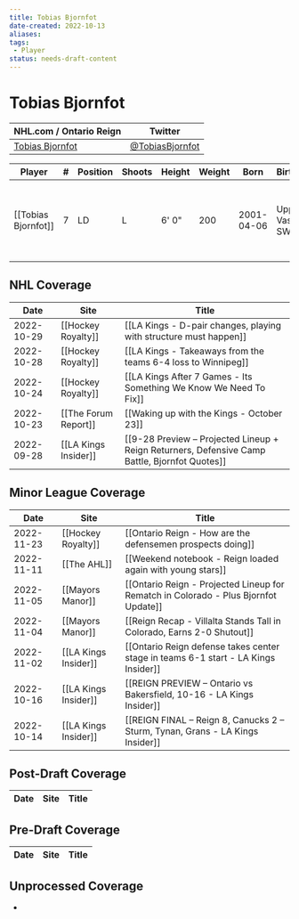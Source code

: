 ```yaml
---
title: Tobias Bjornfot
date-created: 2022-10-13
aliases: 
tags:
 - Player
status: needs-draft-content
---
```


# Tobias Bjornfot

NHL.com / Ontario Reign | Twitter
-|-
[Tobias Bjornfot](https://www.nhl.com/player/tobias-bjornfot-8481600) | [@TobiasBjornfot](https://twitter.com/TobiasBjornfot)

Player | \# | Position | Shoots | Height | Weight | Born | Birthplace | Draft 
-|-|-|-|-|-|-|-|-
[[Tobias Bjornfot]] | 7 | LD | L | 6' 0" | 200 | 2001-04-06 | Upplands Vasby, SWE | 2019 LAK, 1st rd, 22nd pk (22nd overall)




## NHL  Coverage
| Date       | Site                 | Title                                                             |
| ---------- | -------------------- | ----------------------------------------------------------------- |
| 2022-10-29 | [[Hockey Royalty]]   | [[LA Kings - D-pair changes, playing with structure must happen]] |
| 2022-10-28 | [[Hockey Royalty]]   | [[LA Kings - Takeaways from the teams 6-4 loss to Winnipeg]]      |
| 2022-10-24 | [[Hockey Royalty]]   | [[LA Kings After 7 Games - Its Something We Know We Need To Fix]] |
| 2022-10-23 | [[The Forum Report]] | [[Waking up with the Kings - October 23]]                         |
| 2022-09-28 | [[LA Kings Insider]] |  [[9-28 Preview – Projected Lineup + Reign Returners, Defensive Camp Battle, Bjornfot Quotes]]



## Minor League Coverage
| Date       | Site                 | Title                                                                               |
| ---------- | -------------------- | ----------------------------------------------------------------------------------- |
| 2022-11-23 | [[Hockey Royalty]] | [[Ontario Reign - How are the defensemen prospects doing]] |
| 2022-11-11 | [[The AHL]]          | [[Weekend notebook - Reign loaded again with young stars]]                          |
| 2022-11-05 | [[Mayors Manor]]     | [[Ontario Reign - Projected Lineup for Rematch in Colorado - Plus Bjornfot Update]] |
| 2022-11-04 | [[Mayors Manor]]     | [[Reign Recap - Villalta Stands Tall in Colorado, Earns 2-0 Shutout]]               |
| 2022-11-02 | [[LA Kings Insider]] | [[Ontario Reign defense takes center stage in teams 6-1 start - LA Kings Insider]]  |
| 2022-10-16 | [[LA Kings Insider]] | [[REIGN PREVIEW – Ontario vs Bakersfield, 10-16 - LA Kings Insider]]                |
| 2022-10-14 | [[LA Kings Insider]] | [[REIGN FINAL – Reign 8, Canucks 2 – Sturm, Tynan, Grans - LA Kings Insider]]      |



## Post-Draft Coverage
Date | Site |  Title
---|---|---



## Pre-Draft Coverage
Date | Site |  Title
---|---|---


## Unprocessed Coverage
- 
